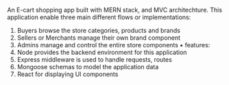 An E-cart shopping app built with MERN stack, and MVC architechture. This application enable three main different flows or implementations:

1. Buyers browse the store categories, products and brands
2. Sellers or Merchants manage their own brand component
3. Admins manage and control the entire store components
▪︎ features:
1. Node provides the backend environment for this application
2. Express middleware is used to handle requests, routes
3. Mongoose schemas to model the application data
4. React for displaying UI components
